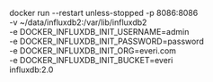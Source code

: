 docker run --restart unless-stopped -p 8086:8086 \
      -v ~/data/influxdb2:/var/lib/influxdb2 \
      -e DOCKER_INFLUXDB_INIT_USERNAME=admin \
      -e DOCKER_INFLUXDB_INIT_PASSWORD=password \
      -e DOCKER_INFLUXDB_INIT_ORG=everi.com \
      -e DOCKER_INFLUXDB_INIT_BUCKET=everi \
      influxdb:2.0
